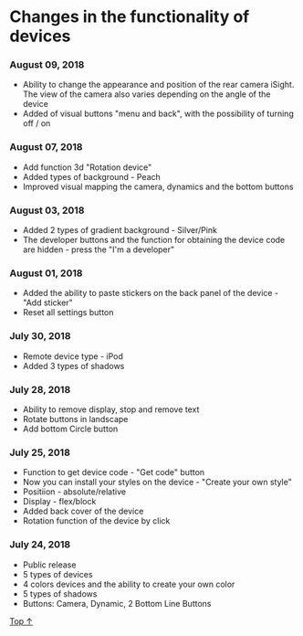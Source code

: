 # Changes in the functionality of devices

### August 09, 2018

* Ability to change the appearance and position of the rear camera iSight. The view of the camera also varies depending on the angle of the device
* Added of visual buttons "menu and back", with the possibility of turning off / on

### August 07, 2018

* Add function 3d "Rotation device"
* Added types of background - Peach
* Improved visual mapping the camera, dynamics and the bottom buttons

### August 03, 2018

* Added 2 types of gradient background - Silver/Pink
* The developer buttons and the function for obtaining the device code are hidden - press the "I'm a developer"

### August 01, 2018

* Added the ability to paste stickers on the back panel of the deviсe - "Add sticker"
* Reset all settings button

### July 30, 2018

* Remote device type - iPod
* Added 3 types of shadows 

### July 28, 2018

* Ability to remove display, stop and remove text
* Rotate buttons in landscape
* Add bottom Circle button

### July 25, 2018

* Function to get device code - "Get code" button
* Now you can install your styles on the device - "Create your own style"
* Positiion - absolute/relative
* Display - flex/block
* Added back cover of the device
* Rotation function of the device by click

### July 24, 2018

* Public release
* 5 types of devices
* 4 colors devices and the ability to create your own color
* 5 types of shadows
* Buttons: Camera, Dynamic, 2 Bottom Line Buttons

[Top ↑][top]

[top]: #changes-in-the-functionality-of-devices
